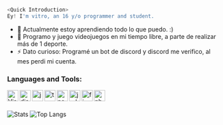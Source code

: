 
```js
<Quick Introduction>
Ey! I'm vitro, an 16 y/o programmer and student.
```

- 🌱 Actualmente estoy aprendiendo todo lo que puedo. :)
- 💎 Programo y juego videojuegos en mi tiempo libre, a parte de realizar más de 1 deporte.
- ⚡ Dato curioso: Programé un bot de discord y discord me verifico, al mes perdi mi cuenta. <br />

### Languages and Tools:

<img align="left" alt="Visual Studio Code" width="26px" src="https://i.imgur.com/LwSdAlE.png" />
<img align="left" alt="discord.js" width="26px" src="https://i.imgur.com/SI1DZf3.png" />
<img align="left" alt="js" width="26px" src="https://i.imgur.com/3u1wzwE.png" />
<img align="left" alt="ts" width="26px" src="https://i.imgur.com/vSgFULR.png" />
<img align="left" alt="node.js" width="26px" src="https://i.imgur.com/tYLFZBh.png" /> 
<img align="left" alt="jsdom" width="26px" src="https://imgur.com/znELr8P.png" /> 
<img align="left" alt="firebase" width="26px" src="https://i.imgur.com/1RVXvxS.png" /> 
<img align="left" alt="photoshop" width="26px" src="https://i.imgur.com/OC1RcS5.jpg" /> <br />

<br />

![Stats](https://github-readme-stats.vercel.app/api?username=vitro-dev&show_icons=true&theme=radical)
![Top Langs](https://github-readme-stats.vercel.app/api/top-langs/?username=vitro-dev&layout=compact&theme=radical)

